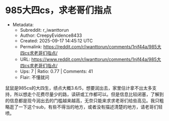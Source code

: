 # 985大四cs，求老哥们指点

- Metadata:
  - Subreddit: r_iwanttorun
  - Author: CreepyEvidence8433
  - Created: 2025-09-17 14:45:12 UTC
  - Permalink: https://reddit.com/r/iwanttorun/comments/1njf44a/985大四cs求老哥们指点/
  - URL: https://www.reddit.com/r/iwanttorun/comments/1njf44a/985大四cs求老哥们指点/
  - Ups: 7 | Ratio: 0.77 | Comments: 41
  - Flair: 不懂就问


鼠鼠是985cs的大四生，绩点大概3.6/5，想要润出去，家里估计拿不出太多支持，所以想走个花费尽量少的路，读研或工作都可以。但是信息比较闭塞，了解到的信息都是现今润出去的门槛越来越高，无奈只能来求求老哥们给些高见。我只粗略逛了一下这个sub，有些不得当的地方，或者没有描述清楚的地方，请老哥们轻喷。

